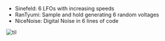 - Sinefeld: 6 LFOs with increasing speeds
- RanTyumi: Sample and hold generating 6 random voltages
- NiceNoise: Digital Noise in 6 lines of code

![til](./media/sinefeld.gif)
